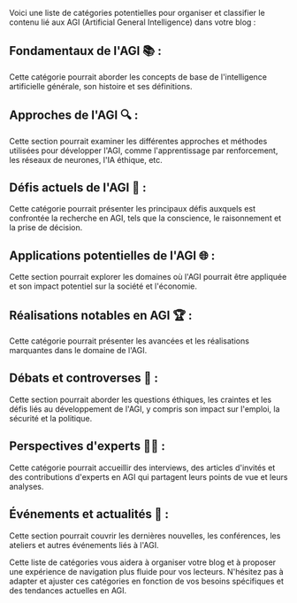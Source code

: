 Voici une liste de catégories potentielles pour organiser et classifier le contenu lié aux AGI (Artificial General Intelligence) dans votre blog :

## Fondamentaux de l'AGI 📚 : 
Cette catégorie pourrait aborder les concepts de base de l'intelligence artificielle générale, son histoire et ses définitions.

## Approches de l'AGI 🔍 : 
Cette section pourrait examiner les différentes approches et méthodes utilisées pour développer l'AGI, comme l'apprentissage par renforcement, les réseaux de neurones, l'IA éthique, etc.
## Défis actuels de l'AGI 💪 : 
Cette catégorie pourrait présenter les principaux défis auxquels est confrontée la recherche en AGI, tels que la conscience, le raisonnement et la prise de décision.

## Applications potentielles de l'AGI 🌐 : 
Cette section pourrait explorer les domaines où l'AGI pourrait être appliquée et son impact potentiel sur la société et l'économie.

## Réalisations notables en AGI 🏆 : 
Cette catégorie pourrait présenter les avancées et les réalisations marquantes dans le domaine de l'AGI.

## Débats et controverses 💬 : 
Cette section pourrait aborder les questions éthiques, les craintes et les défis liés au développement de l'AGI, y compris son impact sur l'emploi, la sécurité et la politique.

## Perspectives d'experts 👨‍🎓 : 
Cette catégorie pourrait accueillir des interviews, des articles d'invités et des contributions d'experts en AGI qui partagent leurs points de vue et leurs analyses.

## Événements et actualités 📰 : 
Cette section pourrait couvrir les dernières nouvelles, les conférences, les ateliers et autres événements liés à l'AGI.

Cette liste de catégories vous aidera à organiser votre blog et à proposer une expérience de navigation plus fluide pour vos lecteurs. N'hésitez pas à adapter et ajuster ces catégories en fonction de vos besoins spécifiques et des tendances actuelles en AGI.